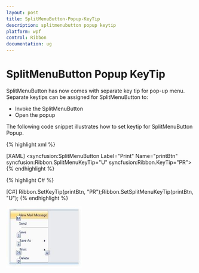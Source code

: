 ```yaml
---
layout: post
title: SplitMenuButton-Popup-KeyTip
description: splitmenubutton popup keytip
platform: wpf
control: Ribbon
documentation: ug
---
```


# SplitMenuButton Popup KeyTip

SplitMenuButton has now comes with separate key tip for pop-up menu. Separate keytips can be assigned for SplitMenuButton to:

* Invoke the SplitMenuButton
* Open the popup



The following code snippet illustrates how to set keytip for SplitMenuButton Popup.



{% highlight xml %}


[XAML]
<syncfusion:SplitMenuButton Label="Print" Name="printBtn" syncfusion:Ribbon.SplitMenuKeyTip="U" syncfusion:Ribbon.KeyTip="PR">
{% endhighlight %}

{% highlight C# %}


[C#]
Ribbon.SetKeyTip(printBtn, "PR");Ribbon.SetSplitMenuKeyTip(printBtn, "U");
{% endhighlight %}


![](SplitMenuButton-Popup-KeyTip_images/SplitMenuButton-Popup-KeyTip_img1.jpeg)



